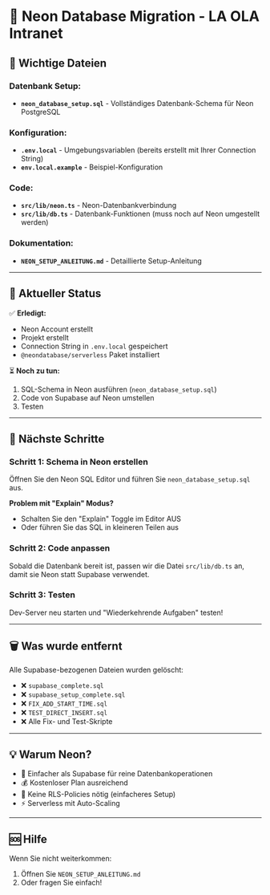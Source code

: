 # 🚀 Neon Database Migration - LA OLA Intranet

## 📁 Wichtige Dateien

### Datenbank Setup:
- **`neon_database_setup.sql`** - Vollständiges Datenbank-Schema für Neon PostgreSQL

### Konfiguration:
- **`.env.local`** - Umgebungsvariablen (bereits erstellt mit Ihrer Connection String)
- **`env.local.example`** - Beispiel-Konfiguration

### Code:
- **`src/lib/neon.ts`** - Neon-Datenbankverbindung
- **`src/lib/db.ts`** - Datenbank-Funktionen (muss noch auf Neon umgestellt werden)

### Dokumentation:
- **`NEON_SETUP_ANLEITUNG.md`** - Detaillierte Setup-Anleitung

---

## 🎯 Aktueller Status

✅ **Erledigt:**
- Neon Account erstellt
- Projekt erstellt
- Connection String in `.env.local` gespeichert
- `@neondatabase/serverless` Paket installiert

⏳ **Noch zu tun:**
1. SQL-Schema in Neon ausführen (`neon_database_setup.sql`)
2. Code von Supabase auf Neon umstellen
3. Testen

---

## 🔄 Nächste Schritte

### Schritt 1: Schema in Neon erstellen
Öffnen Sie den Neon SQL Editor und führen Sie `neon_database_setup.sql` aus.

**Problem mit "Explain" Modus?**
- Schalten Sie den "Explain" Toggle im Editor AUS
- Oder führen Sie das SQL in kleineren Teilen aus

### Schritt 2: Code anpassen
Sobald die Datenbank bereit ist, passen wir die Datei `src/lib/db.ts` an, damit sie Neon statt Supabase verwendet.

### Schritt 3: Testen
Dev-Server neu starten und "Wiederkehrende Aufgaben" testen!

---

## 🗑️ Was wurde entfernt

Alle Supabase-bezogenen Dateien wurden gelöscht:
- ❌ `supabase_complete.sql`
- ❌ `supabase_setup_complete.sql`
- ❌ `FIX_ADD_START_TIME.sql`
- ❌ `TEST_DIRECT_INSERT.sql`
- ❌ Alle Fix- und Test-Skripte

---

## 💡 Warum Neon?

- 🚀 Einfacher als Supabase für reine Datenbankoperationen
- 💰 Kostenloser Plan ausreichend
- 🔧 Keine RLS-Policies nötig (einfacheres Setup)
- ⚡ Serverless mit Auto-Scaling

---

## 🆘 Hilfe

Wenn Sie nicht weiterkommen:
1. Öffnen Sie `NEON_SETUP_ANLEITUNG.md`
2. Oder fragen Sie einfach!

